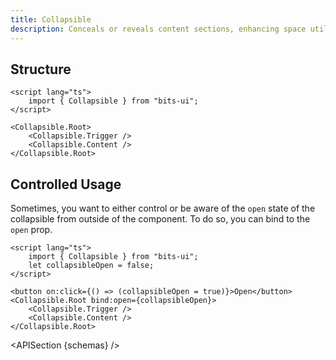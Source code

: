 ```yaml
---
title: Collapsible
description: Conceals or reveals content sections, enhancing space utilization and organization.
---
```


<script>
	import { APISection, ComponentPreview, CollapsibleDemo } from '@/components/index.js'
	export let schemas;
</script>

<ComponentPreview name="collapsible-demo" comp="Collapsible">

<CollapsibleDemo slot="preview" />

</ComponentPreview>

## Structure

```svelte
<script lang="ts">
	import { Collapsible } from "bits-ui";
</script>

<Collapsible.Root>
	<Collapsible.Trigger />
	<Collapsible.Content />
</Collapsible.Root>
```

## Controlled Usage

Sometimes, you want to either control or be aware of the `open` state of the collapsible from outside of the component. To do so, you can bind to the `open` prop.

```svelte
<script lang="ts">
	import { Collapsible } from "bits-ui";
	let collapsibleOpen = false;
</script>

<button on:click={() => (collapsibleOpen = true)}>Open</button>
<Collapsible.Root bind:open={collapsibleOpen}>
	<Collapsible.Trigger />
	<Collapsible.Content />
</Collapsible.Root>
```

<APISection {schemas} />
